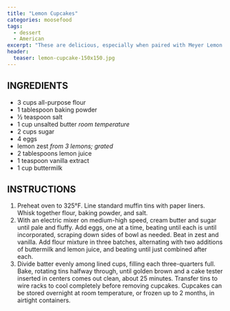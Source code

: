 ```yaml
---
title: "Lemon Cupcakes"
categories: moosefood
tags: 
  - dessert
  - American
excerpt: "These are delicious, especially when paired with Meyer Lemon Cream Cheese Frosting. Blueberry Buttercream Frosting also sounds fabulous! We prefer Meyer Lemons."
header:
  teaser: lemon-cupcake-150x150.jpg
---
```


## INGREDIENTS
* 3 cups all-purpose flour
* 1 tablespoon baking powder
* ½ teaspoon salt
* 1 cup unsalted butter *room temperature*
* 2 cups sugar
* 4 eggs
* lemon zest *from 3 lemons; grated*
* 2 tablespoons lemon juice
* 1 teaspoon vanilla extract
* 1 cup buttermilk

## INSTRUCTIONS
1. Preheat oven to 325°F. Line standard muffin tins with paper liners. Whisk together flour, baking powder, and salt.
2. With an electric mixer on medium-high speed, cream butter and sugar until pale and fluffy. Add eggs, one at a time, beating until each is until incorporated, scraping down sides of bowl as needed. Beat in zest and vanilla. Add flour mixture in three batches, alternating with two additions of buttermilk and lemon juice, and beating until just combined after each.
3. Divide batter evenly among lined cups, filling each three-quarters full. Bake, rotating tins halfway through, until golden brown and a cake tester inserted in centers comes out clean, about 25 minutes. Transfer tins to wire racks to cool completely before removing cupcakes. Cupcakes can be stored overnight at room temperature, or frozen up to 2 months, in airtight containers.
